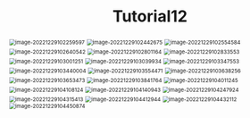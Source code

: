 <h1 align = "center">Tutorial12</h1>

<img src="C:\Users\胡晨\AppData\Roaming\Typora\typora-user-images\image-20221229102259597.png" alt="image-20221229102259597" style="zoom:67%;" />

<img src="C:\Users\胡晨\AppData\Roaming\Typora\typora-user-images\image-20221229102442675.png" alt="image-20221229102442675" style="zoom:67%;" />

<img src="C:\Users\胡晨\AppData\Roaming\Typora\typora-user-images\image-20221229102554584.png" alt="image-20221229102554584" style="zoom:67%;" />

<img src="C:\Users\胡晨\AppData\Roaming\Typora\typora-user-images\image-20221229102640542.png" alt="image-20221229102640542" style="zoom:67%;" />

<img src="C:\Users\胡晨\AppData\Roaming\Typora\typora-user-images\image-20221229102801164.png" alt="image-20221229102801164" style="zoom:67%;" />

<img src="C:\Users\胡晨\AppData\Roaming\Typora\typora-user-images\image-20221229102833553.png" alt="image-20221229102833553" style="zoom:67%;" />

<img src="C:\Users\胡晨\AppData\Roaming\Typora\typora-user-images\image-20221229103001251.png" alt="image-20221229103001251" style="zoom:67%;" />

<img src="C:\Users\胡晨\AppData\Roaming\Typora\typora-user-images\image-20221229103039934.png" alt="image-20221229103039934" style="zoom:67%;" />

<img src="C:\Users\胡晨\AppData\Roaming\Typora\typora-user-images\image-20221229103347553.png" alt="image-20221229103347553" style="zoom:67%;" />

<img src="C:\Users\胡晨\AppData\Roaming\Typora\typora-user-images\image-20221229103440004.png" alt="image-20221229103440004" style="zoom:67%;" />

<img src="C:\Users\胡晨\AppData\Roaming\Typora\typora-user-images\image-20221229103554471.png" alt="image-20221229103554471" style="zoom:67%;" />

<img src="C:\Users\胡晨\AppData\Roaming\Typora\typora-user-images\image-20221229103638256.png" alt="image-20221229103638256" style="zoom:67%;" />

<img src="C:\Users\胡晨\AppData\Roaming\Typora\typora-user-images\image-20221229103653473.png" alt="image-20221229103653473" style="zoom:67%;" />

<img src="C:\Users\胡晨\AppData\Roaming\Typora\typora-user-images\image-20221229103841764.png" alt="image-20221229103841764" style="zoom:67%;" />

<img src="C:\Users\胡晨\AppData\Roaming\Typora\typora-user-images\image-20221229104011245.png" alt="image-20221229104011245" style="zoom:67%;" />

<img src="C:\Users\胡晨\AppData\Roaming\Typora\typora-user-images\image-20221229104108124.png" alt="image-20221229104108124" style="zoom:67%;" />

<img src="C:\Users\胡晨\AppData\Roaming\Typora\typora-user-images\image-20221229104140943.png" alt="image-20221229104140943" style="zoom:67%;" />

<img src="C:\Users\胡晨\AppData\Roaming\Typora\typora-user-images\image-20221229104247924.png" alt="image-20221229104247924" style="zoom:67%;" />

<img src="C:\Users\胡晨\AppData\Roaming\Typora\typora-user-images\image-20221229104315413.png" alt="image-20221229104315413" style="zoom:67%;" />

<img src="C:\Users\胡晨\AppData\Roaming\Typora\typora-user-images\image-20221229104412944.png" alt="image-20221229104412944" style="zoom:67%;" />

<img src="C:\Users\胡晨\AppData\Roaming\Typora\typora-user-images\image-20221229104432112.png" alt="image-20221229104432112" style="zoom:67%;" />

<img src="C:\Users\胡晨\AppData\Roaming\Typora\typora-user-images\image-20221229104450874.png" alt="image-20221229104450874" style="zoom:67%;" />